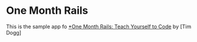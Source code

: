 # One Month Rails

This is the sample app fo
[*One Month Rails: Teach Yourself to Code](http://onemonthrails.com)
by [Tim Dogg] 